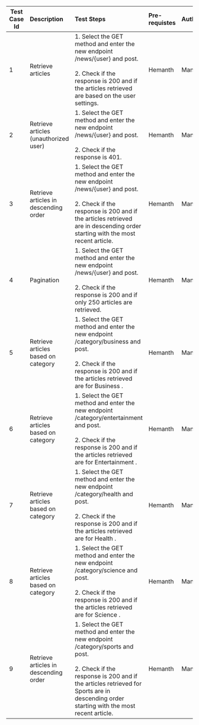 | Test Case Id |    Description    |            Test Steps           |     Pre-requistes     |    Author    |   Test Method   |       Pass/Fail Criteria      |
| ------------ | :---------------- | :------------------------------ | :-------------------- | :----------- | :-------------- | :---------------------------- |
| 1 | Retrieve articles | 1. Select the GET method and enter the new endpoint /news/{user} and post. <br /> <br /> 2. Check if the response is 200 and if the articles retrieved are based on the user settings.  | Hemanth | Manual | We should get a 200 response and retrieve the articles for the user based on the preference selected by the user. |
| 2 | Retrieve articles (unauthorized user) | 1. Select the GET method and enter the new endpoint /news/{user} and post. <br /> <br /> 2. Check if the response is 401.  | Hemanth | Manual | We should get a 401 response. |
| 3 | Retrieve articles in descending order | 1. Select the GET method and enter the new endpoint /news/{user} and post. <br /> <br /> 2. Check if the response is 200 and if the articles retrieved are in descending order starting with the most recent article.  | Hemanth | Manual | We should get a 200 response and retrieved articles should be in descending order with most recent article as first. |
| 4 | Pagination | 1. Select the GET method and enter the new endpoint /news/{user} and post. <br /> <br /> 2. Check if the response is 200 and if only 250 articles are retrieved.  | Hemanth | Manual | We should get a 200 response and only 250 articles should be retrieved. |
| 5 | Retrieve articles based on category | 1. Select the GET method and enter the new endpoint /category/business and post. <br /> <br /> 2. Check if the response is 200 and if the articles retrieved are for Business .  | Hemanth | Manual | We should get a 200 response and retrieve the articles for Business. |
| 6 | Retrieve articles based on category | 1. Select the GET method and enter the new endpoint /category/entertainment and post. <br /> <br /> 2. Check if the response is 200 and if the articles retrieved are for Entertainment .  | Hemanth | Manual | We should get a 200 response and retrieve the articles for Entertainment. |
| 7 | Retrieve articles based on category | 1. Select the GET method and enter the new endpoint /category/health and post. <br /> <br /> 2. Check if the response is 200 and if the articles retrieved are for Health .  | Hemanth | Manual | We should get a 200 response and retrieve the articles for Health. |
| 8 | Retrieve articles based on category | 1. Select the GET method and enter the new endpoint /category/science and post. <br /> <br /> 2. Check if the response is 200 and if the articles retrieved are for Science .  | Hemanth | Manual | We should get a 200 response and retrieve the articles for Science. |
| 9 | Retrieve articles in descending order | 1. Select the GET method and enter the new endpoint /category/sports and post. <br /> <br /> 2. Check if the response is 200 and if the articles retrieved for Sports are in descending order starting with the most recent article.  | Hemanth | Manual | We should get a 200 response and retrieved articles should be in descending order with most recent article as first. |
